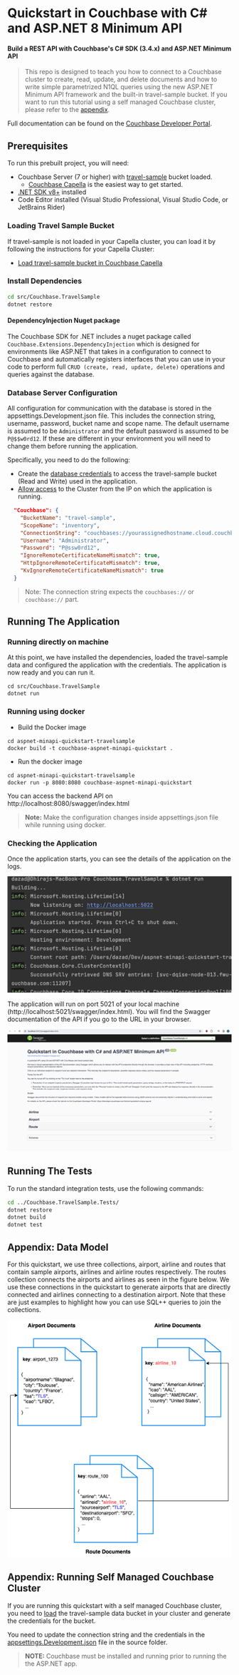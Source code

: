 # Quickstart in Couchbase with C# and ASP.NET 8 Minimum API

#### Build a REST API with Couchbase's C# SDK (3.4.x) and ASP.NET Minimum API

> This repo is designed to teach you how to connect to a Couchbase cluster to create, read, update, and delete documents and how to write simple parametrized N1QL queries using the new ASP.NET Minimum API framework and the built-in travel-sample bucket. If you want to run this tutorial using a self managed Couchbase cluster, please refer to the [appendix](#appendix-running-self-managed-couchbase-cluster).

Full documentation can be found on the [Couchbase Developer Portal](https://developer.couchbase.com/tutorial-quickstart-csharp-aspnet-minapi/).

## Prerequisites
To run this prebuilt project, you will need:

- Couchbase Server (7 or higher) with [travel-sample](https://docs.couchbase.com/dotnet-sdk/current/ref/travel-app-data-model.html#the-travel-application-data-model) bucket loaded.
  - [Couchbase Capella](https://www.couchbase.com/products/capella/) is the easiest way to get started.
- [.NET SDK v8+](https://dotnet.microsoft.com/download/dotnet/8.0) installed
- Code Editor installed (Visual Studio Professional, Visual Studio Code, or JetBrains Rider)

### Loading Travel Sample Bucket

If travel-sample is not loaded in your Capella cluster, you can load it by following the instructions for your Capella Cluster:

- [Load travel-sample bucket in Couchbase Capella](https://docs.couchbase.com/cloud/clusters/data-service/import-data-documents.html#import-sample-data)

### Install Dependencies

```sh
cd src/Couchbase.TravelSample
dotnet restore
```

#### DependencyInjection Nuget package

The Couchbase SDK for .NET includes a nuget package called `Couchbase.Extensions.DependencyInjection` which is designed for environments like ASP.NET that takes in a configuration to connect to Couchbase and automatically registers interfaces that you can use in your code to perform full `CRUD (create, read, update, delete)` operations and queries against the database.

### Database Server Configuration

All configuration for communication with the database is stored in the appsettings.Development.json file.  This includes the connection string, username, password, bucket name and scope name.  The default username is assumed to be `Administrator` and the default password is assumed to be `P@$$w0rd12`.  If these are different in your environment you will need to change them before running the application.

Specifically, you need to do the following:

- Create the [database credentials](https://docs.couchbase.com/cloud/clusters/manage-database-users.html) to access the travel-sample bucket (Read and Write) used in the application.
- [Allow access](https://docs.couchbase.com/cloud/clusters/allow-ip-address.html) to the Cluster from the IP on which the application is running.

```json
  "Couchbase": {
    "BucketName": "travel-sample",
    "ScopeName": "inventory",
    "ConnectionString": "couchbases://yourassignedhostname.cloud.couchbase.com",
    "Username": "Administrator",
    "Password": "P@ssw0rd12",
    "IgnoreRemoteCertificateNameMismatch": true,
    "HttpIgnoreRemoteCertificateMismatch": true,
    "KvIgnoreRemoteCertificateNameMismatch": true
  }

```

> Note: The connection string expects the `couchbases://` or `couchbase://` part.


## Running The Application

### Running directly on machine

At this point, we have installed the dependencies, loaded the travel-sample data and configured the application with the credentials. The application is now ready and you can run it.
```shell 
cd src/Couchbase.TravelSample
dotnet run
```

### Running using docker

  - Build the Docker image
```shell 
cd aspnet-minapi-quickstart-travelsample
docker build -t couchbase-aspnet-minapi-quickstart . 
```

  - Run the docker image
```shell 
cd aspnet-minapi-quickstart-travelsample
docker run -p 8080:8080 couchbase-aspnet-minapi-quickstart
```

You can access the backend API on http://localhost:8080/swagger/index.html

>**Note:** Make the configuration changes inside appsettings.json file while running using docker.

### Checking the Application

Once the application starts, you can see the details of the application on the logs.

![Application Startup](app_startup.png)

The application will run on port 5021 of your local machine (http://localhost:5021/swagger/index.html). You will find the Swagger documentation of the API if you go to the URL in your browser.

![Swagger Documentation](swagger_documentation.png)

## Running The Tests

To run the standard integration tests, use the following commands:

```sh
cd ../Couchbase.TravelSample.Tests/
dotnet restore 
dotnet build
dotnet test
```

## Appendix: Data Model

For this quickstart, we use three collections, airport, airline and routes that contain sample airports, airlines and airline routes respectively. The routes collection connects the airports and airlines as seen in the figure below. We use these connections in the quickstart to generate airports that are directly connected and airlines connecting to a destination airport. Note that these are just examples to highlight how you can use SQL++ queries to join the collections.

![travel sample data model](travel_sample_data_model.png)

## Appendix: Running Self Managed Couchbase Cluster

If you are running this quickstart with a self managed Couchbase cluster, you need to [load](https://docs.couchbase.com/server/current/manage/manage-settings/install-sample-buckets.html) the travel-sample data bucket in your cluster and generate the credentials for the bucket.

You need to update the connection string and the credentials in the [appsettings.Development.json](https://github.com/couchbase-examples/aspnet-minapi-quickstart-travelsample/blob/main/src/Couchbase.TravelSample/appsettings.Development.json) file in the source folder.

> **NOTE:** Couchbase must be installed and running prior to running the the ASP.NET app.

